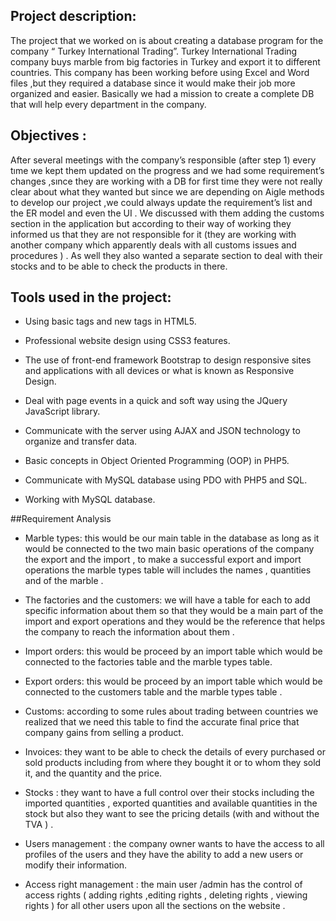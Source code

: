 ## Project description:

The project that we worked on is about creating a database program for the company “ Turkey International
Trading”. Turkey International Trading company buys marble from big factories in Turkey and export it to
different countries. This company has been working before using Excel and Word files ,but they required a
database since it would make their job more organized and easier. Basically we had a mission to create a
complete DB that wıll help every department in the company.

## Objectives :

After several meetings with the company’s responsible (after step 1) every tıme we kept them updated on the
progress and we had some requirement’s changes ,sınce they are working with a DB for first time they were not
really clear about what they wanted but since we are depending on Aigle methods to develop our project ,we
could always update the requirement’s list and the ER model and even the UI .
We discussed with them adding the customs section in the application but according to their way of working they
informed us that they are not responsible for it (they are working with another company which apparently deals
with all customs issues and procedures ) .
As well they also wanted a separate section to deal with their stocks and to be able to check the products in there.



## Tools used in the project:

- Using basic tags and new tags in HTML5.

- Professional website design using CSS3 features.

- The use of front-end framework Bootstrap to design responsive sites and applications with all devices or
  what is known as Responsive Design.
  
- Deal with page events in a quick and soft way using the JQuery JavaScript library.

- Communicate with the server using AJAX and JSON technology to organize and transfer data.

- Basic concepts in Object Oriented Programming (OOP) in PHP5.

- Communicate with MySQL database using PDO with PHP5 and SQL.

- Working with MySQL database.




##Requirement Analysis

- Marble types: this would be our main table in the database as long as it would be connected to the two main basic
operations of the company the export and the import , to make a successful export and import operations the
marble types table will includes the names , quantities and of the marble .

- The factories and the customers: we will have a table for each to add specific information about them so that they
would be a main part of the import and export operations and they would be the reference that helps the
company to reach the information about them .
 
- Import orders: this would be proceed by an import table which would be connected to the factories table and the
marble types table.

- Export orders: this would be proceed by an import table which would be connected to the customers table and
the marble types table .

- Customs: according to some rules about trading between countries we realized that we need this table to find the
accurate final price that company gains from selling a product.

- Invoices: they want to be able to check the details of every purchased or sold products including from where they
bought it or to whom they sold it, and the quantity and the price.

- Stocks : they want to have a full control over their stocks including the imported quantities , exported quantities
and available quantities in the stock but also they want to see the pricing details (with and without the TVA ) .

- Users management : the company owner wants to have the access to all profiles of the users and they have the
ability to add a new users or modify their information.

- Access right management : the main user /admin has the control of access rights ( adding rights ,editing rights ,
deleting rights , viewing rights ) for all other users upon all the sections on the website . 



